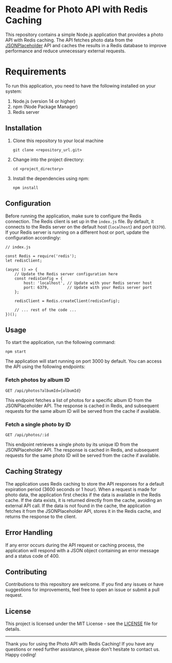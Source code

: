 # Readme for Photo API with Redis Caching

This repository contains a simple Node.js application that provides a photo API with Redis caching. The API fetches photo data from the [JSONPlaceholder](https://jsonplaceholder.typicode.com/) API and caches the results in a Redis database to improve performance and reduce unnecessary external requests.

# Requirements

To run this application, you need to have the following installed on your system:

1. Node.js (version 14 or higher)
2. npm (Node Package Manager)
3. Redis server

## Installation

1. Clone this repository to your local machine

   `git clone <repository_url.git>`
2. Change into the project directory:

   `cd <project_directory> `
3. Install the dependencies using npm:

   `npm install`


## Configuration

Before running the application, make sure to configure the Redis connection. The Redis client is set up in the `index.js` file. By default, it connects to the Redis server on the default host (`localhost`) and port (`6379`). If your Redis server is running on a different host or port, update the configuration accordingly:

```
// index.js

const Redis = require('redis');
let redisClient;

(async () => {
    // Update the Redis server configuration here
    const redisConfig = {
        host: 'localhost', // Update with your Redis server host
        port: 6379,        // Update with your Redis server port
    };

    redisClient = Redis.createClient(redisConfig);

    // ... rest of the code ...
})();
```


## Usage

To start the application, run the following command:

`npm start`

The application will start running on port 3000 by default. You can access the API using the following endpoints:

### Fetch photos by album ID

`GET /api/photos?albumId={albumId}`


This endpoint fetches a list of photos for a specific album ID from the JSONPlaceholder API. The response is cached in Redis, and subsequent requests for the same album ID will be served from the cache if available.

### Fetch a single photo by ID

`GET /api/photos/:id`


This endpoint retrieves a single photo by its unique ID from the JSONPlaceholder API. The response is cached in Redis, and subsequent requests for the same photo ID will be served from the cache if available.

## Caching Strategy

The application uses Redis caching to store the API responses for a default expiration period (3600 seconds or 1 hour). When a request is made for photo data, the application first checks if the data is available in the Redis cache. If the data exists, it is returned directly from the cache, avoiding an external API call. If the data is not found in the cache, the application fetches it from the JSONPlaceholder API, stores it in the Redis cache, and returns the response to the client.

## Error Handling

If any error occurs during the API request or caching process, the application will respond with a JSON object containing an error message and a status code of 400.

## Contributing

Contributions to this repository are welcome. If you find any issues or have suggestions for improvements, feel free to open an issue or submit a pull request.

## License

This project is licensed under the MIT License - see the [LICENSE](https://chat.openai.com/LICENSE) file for details.

---

Thank you for using the Photo API with Redis Caching! If you have any questions or need further assistance, please don't hesitate to contact us. Happy coding!
